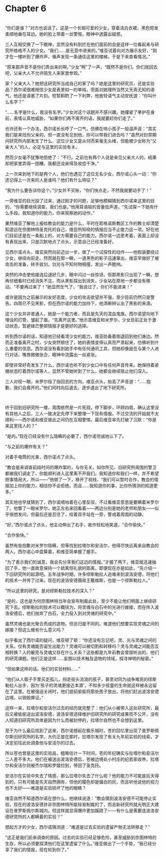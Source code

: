 # Chapter 6

<br>
“你们是谁？”对方也说话了。这是一个长相可爱的少女，穿着洁白衣裙，黑色短发柔顺地垂在耳边。她的脸上带着一丝警惕，眼神中透露出疑惑。

三人互相交换了一下眼神，显然没有料到拦在他们面前的会是这样一位看起来与研究所格格不入的少女。“我们……是无意中进来的。”维亚试着向对方展示友好，“刚才在一楼听到了爆炸声，循声发现一条通往这里的楼梯，于是下来查看情况。”

“原来那声音不是你们弄出来的啊。”少女“啊”了一声，“既然不是你们，你们就回去吧，父亲大人不允许陌生人来家里参观。”

家？父亲大人？她把这研究所当成自己的家了吗？她是这里的研究员，还是实验品？西尔诺很难相信少女是表里如一的单纯，但面对她理所当然又天真无知的语气，他还是语塞了片刻。短暂斟酌了一下利弊，他放轻语气主动安抚道：“你叫什么名字？”

“……名字是什么，我没有名字。”少女对这个话题并不感兴趣，她攥紧了拳护在身前，表情认真地威胁，“如果你们再不离开的话，我就要赶你们走了。”

也许还有一个办法，西尔诺长长呼了一口气，仿佛在哄小孩子一般温声说：“其实我们是来找你父亲的，但一直没有见到他，你可以带我们进去吗？”虽然对封禁期间研究所内部发生了什么、这位少女又是从何而来毫无头绪，但能被少女称为“父亲大人”的人，必定与这里的实验有关。

然而少女毫不犹豫地拒绝了：“不行。之前也有两个人说是来见父亲大人的，结果却把家里弄得一团糟，我都还没来得及收拾干净。”

上一次来到地下的是两个人，他们也遇见了这位无名少女，西尔诺心头一动：“你还记得上一次来的人是谁吗？他们有什么特征？”

“我为什么要告诉你这个。”少女并不买账，“你们快点走，不然我就要动手了！”

一旁维亚的目光投了过来，通过刚才的问题，足够他模糊猜到西尔诺来这里的目的。“你需要继续调查，我们也是。”他用耳语般的音量低声道，“先试探一下她有什么手段。我知道你的能力，你来观察她的动作。”

果然维亚了解他上报给教会的能力是什么，平时在耶格诺斯教区工作的教士却清楚知道远在奈图林特圣克托的自己，维亚所知晓的情报应当不止能力这一项。好在他们目前还是在一条船上的，对方需要自己的能力。西尔诺一边思考着，表面上却没有表现出来，只是沉默地点了点头，示意自己已经准备好。

见西尔诺点头，维亚突然向前迈出一步，做了一个试探性的动作——他假装要绕过少女，继续向前走。然而就在那一瞬，一道黑色的影子迅速窜出，维亚早做好了被攻击的准备，转手拔剑，剑刃与不知何物相撞，发出一声脆响。

突然的冲击使他接连后退好几步，眼中闪过一丝惊讶。但那黑影只出现了一瞬，想再仔细看时已经消失不见，而从黑影探出到消失，少女站在原地一步都没有移动。“不要再过来了！”她显然生气了，“我说过了，你们不能进来！”

或许是因为之前展示的友好态度，少女的攻击欲望并不强，至少目前仍然只是警告。四周已不见黑影，但在西尔诺的能力加持下，他清晰辨认出了黑影的来源。

这个少女并非普通人，她是一个能力者，而且是先天的混血鬼族。西尔诺望向地下埋设的灯管，皱起了眉。“先离开这里。”他示意维亚和米罗尔，少女目前正处于激动状态，暂避锋芒整顿情报才是更好的选择。

听到西尔诺的话，知道他已经看清少女的能力，维亚防备着倒退回到他们身边。然而正准备离开之时，少女突然顿住了，她的表情变得认真而严肃起来，仿佛听到什么重要的信息。西尔诺没有看到她手中有任何通讯工具，但她却像是在与某个人进行对话，嘴唇微微张合，眼神中流露出一丝紧张。

即使非常好奇发生了什么，西尔诺也听不到少女口中有任何声音传来。她保持着紧绷状态盯着西尔诺等人，显然不管她听到了什么，她都会继续阻止他们深入。

三人对视一眼，米罗尔指了指回去的方向，维亚点头，抬高了声音道：“……抱歉，我们会离开的。”他们同时向后退去，逐步退出了地下研究所。

<br>

终于回到旧研究所一楼，周围依然是一片死寂。停下脚步，环顾四周，确认这里没有其他人之后，三人一致决定先停下来整理一下现有情报。不过交流的开始就不太顺利——西尔诺和维亚彼此之间仍在互相警惕，最后维亚率先打破了沉默：“你是来这里找人的？”

“是的。”现在已经没有什么隐瞒的必要了，西尔诺坦诚地认下了。

“与之前的爆炸有关？”

对着手电筒的光束，西尔诺点了点头。

“教会是来调查前段时间的爆炸案的，与你无关。如你所见，旧研究所周围的警卫都被我们调走了，你能顺利进入这里离不开我们。我知道你和我们一样，并不希望把事情闹大，所以——”他顿了一下，移开了视线，“我们可以暂时合作，教会的情报加上你的能力，相信你不会拒绝。而且……我知道你的事，比你所猜测的知道更多。”

其实他也早就猜到了，西尔诺嘀咕着在心里反驳，不过看维亚意思是要瞒着米罗尔了。他瞥了一眼米罗尔，她正左右来回看着——两边分别是她的老师和朋友——似乎很想发问，但最后还是忍住了，绞着双手站在一旁，警戒着周围的动静。

“好。”西尔诺点了点头，他主动伸出了右手，故作轻松地笑道，“合作愉快。”

“合作愉快。”

虽然有些抱歉对米罗尔隐瞒，但等找到拉塔尔和安洁尔，他得尽快远离来自教会的两人。西尔诺心中盘算着，和维亚简单握了握手。

“为了表示我们的诚意，我会先分享我们这边的情报。”才握了两下，维亚就迅速抽回了手，他一直故意保持一个疏离但礼貌的距离，即便现在亦是如此，“先介绍一下旧研究所的起源吧。五年战争时期，许多缪斯勒拉人逃难来到波洛安德，将他们的技术一并传了过来。现在的波洛安德摄政王戴维斯，也是一个缪斯勒拉人。”

“所以这里的研究，是对缪斯勒拉技术的深入？”

“是的，这也是为何奈图林特当年会宣布制裁此处，至少不能让他们明面上继续研究下去。缪斯勒拉的技术可以概括为，将灵魂与白石中的光进行嫁接，而在传入波洛安德后，他们抛弃了白石，全力投入到对灵魂的研究中。”

虽然灵魂也是光聚合而成的造物，但总归是不同的。难道他们想要实现灵魂之间的嫁接？但这么做有什么意义吗？

似乎看出了西尔诺的疑问，维亚顿了顿：“你还没有忘记吧，灵、光与灵魂之间的关系。仅有灵魂能否诞生出能力？灵魂可以被切割和转移吗？灵与灵魂之间能否互相转换？人的躯壳与灵魂又存在什么关系？这些都是九年前教会曾探听出的、他们的研究课题。他们正是这样……妄图以技术触及造物的领域，探寻神明的秘密。”

“但如果这样的话，他们的实验材料……”

“他们从人贩子手里买走孤儿，拐走街头流浪的孩子，甚至对同为战争难民的缪斯勒拉人出手，因为‘孩子的灵魂更接近本源’，不知多少孩童的生命就这样被永远留在了这里。在被强迫关闭时，他们提前偷偷将那些孩子放出，将他们赶出波洛安德边境，以销毁罪证。”

这样一来，拉塔尔和安洁尔过去的经历就完整了：他们从小被带入这处研究所，最后又被偷偷送出波洛安德，波洛安德选择维护旧研究所的研究成果而不公开，没有人知道旧研究所具体是因为什么而被封停的，拉塔尔自然也不会想到这里。

至于为什么最后找到了这来，西尔诺想起在极乐城时，苍的回忆里出现了普罗斯佩尔斯旧研究所的名字。大约正是在那时，拉塔尔发现了有关九年前实验的线索，才决定前往此处调查他与安洁尔的过去。

所以苍也曾是这里的实验品，粗略估计一下时间，苍的年纪确实与拉塔尔和安洁尔二人差不多大。他们在被送出波洛安德后，苍被边境处小村庄的纪若家收养，拉塔尔和安洁尔则被杰尔瑞和罗姬捡到，带回了圣克托。

安洁尔在实验中失去了情感，那么拉塔尔失去了什么呢？他的能力不可能是后天得到的，只有可能是先天自然拥有，但他的瞳色却是偏白的灰，而且听他说他的视力也不太好——难道是实验损坏了他的眼睛？

维亚自然不知道西尔诺在想什么，他继续说道：“教会猜到波洛安德不可能停止实验，现在的波洛安德并非奈图林特所能轻易制裁的了，而且新研究所就光明正大建设在普罗斯佩尔斯城内。但这样就显得爆炸更加蹊跷了——有什么是需要连波洛安德研究所的人都瞒着的实验？”

想起方才的少女，西尔诺猜测道：“难道是过去实验的遗留产物无法转移走？”

“这正是我们前来调查的原因。过去的实验已经足够危险，甚至威胁到奈图林特的生存，所以必须要探清他们在这里遗留了什么。”维亚做出了一个手势，“我已经分享了我们的情报，现在轮到你了。”
